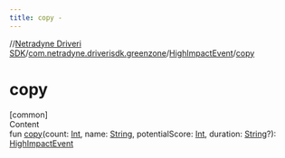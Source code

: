 ```yaml
---
title: copy -
---
```

//[Netradyne Driveri SDK](../../index.md)/[com.netradyne.driverisdk.greenzone](../index.md)/[HighImpactEvent](index.md)/[copy](copy.md)



# copy  
[common]  
Content  
fun [copy](copy.md)(count: [Int](https://kotlinlang.org/api/latest/jvm/stdlib/kotlin/-int/index.html), name: [String](https://kotlinlang.org/api/latest/jvm/stdlib/kotlin/-string/index.html), potentialScore: [Int](https://kotlinlang.org/api/latest/jvm/stdlib/kotlin/-int/index.html), duration: [String](https://kotlinlang.org/api/latest/jvm/stdlib/kotlin/-string/index.html)?): [HighImpactEvent](index.md)  




